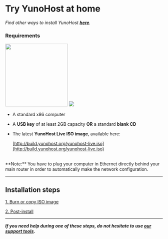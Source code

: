 # Try YunoHost at home

*Find other ways to install YunoHost **[here](/install)**.*

### Requirements

<img src="https://yunohost.org/images/laptop.png" width=200>
<img src="https://yunohost.org/images/usb_key.png">

* A standard x86 computer
* A **USB key** of at least 2GB capacity **OR** a standard **blank CD**
* The latest **YunoHost Live ISO image**, available here:

    [http://build.yunohost.org/yunohost-live.iso](http://build.yunohost.org/yunohost-live.iso)

<br>
<div class="alert alert-warning">
**Note:** You have to plug your computer in Ethernet directly behind your main router in order to automatically make the network configuration.
</div>

---


## Installation steps

<a class="btn btn-lg btn-default" href="/burn_or_copy_iso">1. Burn or copy ISO image</a>

<a class="btn btn-lg btn-default" href="/postinstall">2. Post-install</a>



---

***If you need help during one of these steps, do not hesitate to use [our support tools](/support).***
